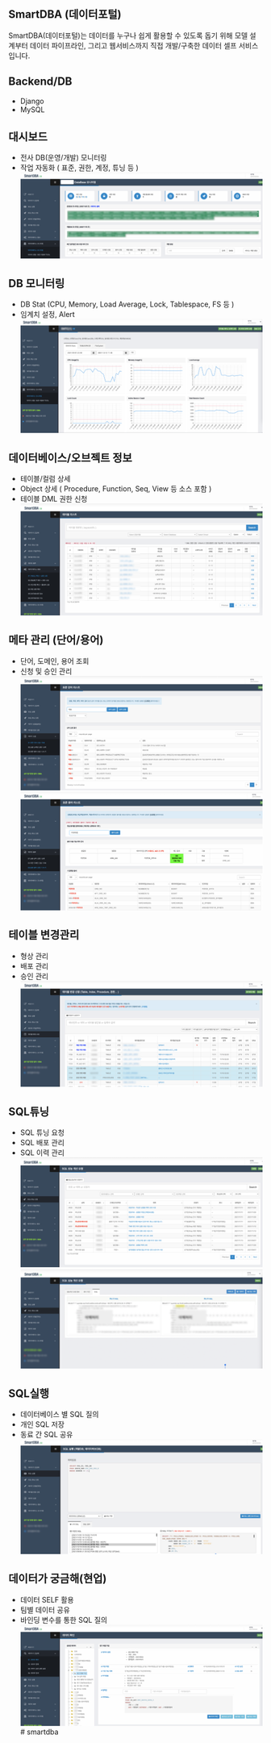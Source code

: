 ## SmartDBA (데이터포털) 
SmartDBA(데이터포털)는 데이터를  누구나 쉽게 활용할 수 있도록 돕기 위해 모델 설계부터 데이터 파이프라인, 그리고 웹서비스까지 직접 개발/구축한 데이터 셀프 서비스입니다.

## Backend/DB
- Django
- MySQL

## 대시보드
- 전사 DB(운영/개발) 모니터링
- 작업 자동화 ( 표준, 권한, 계정, 튜닝 등 )
![](img/2024-02-23-19-37-49.png)

## DB 모니터링
- DB Stat  (CPU, Memory, Load Average, Lock, Tablespace, FS 등 )
- 임계치 설정, Alert
![](img/2024-02-24-15-35-26.png)

## 데이터베이스/오브젝트 정보
- 테이블/컬럼 상세
- Object 상세 ( Procedure, Function, Seq, View 등 소스 포함 )
- 테이블 DML 권한 신청
![](img/2024-02-23-19-39-14.png)

## 메타 관리 (단어/용어)
- 단어, 도메인, 용어 조회
- 신청 및 승인 관리
![](img/2024-02-23-19-39-38.png)
![](img/2024-02-23-19-40-00.png)

## 테이블 변경관리
- 형상 관리
- 배포 관리
- 승인 관리
![](img/2024-02-23-19-40-40.png)

## SQL튜닝
- SQL 튜닝 요청
- SQL 배포 관리
- SQL 이력 관리
![](img/2024-02-23-19-41-24.png)
![](img/2024-02-23-19-41-52.png)

## SQL실행
- 데이터베이스 별 SQL 질의
- 개인 SQL 저장
- 동료 간 SQL 공유
![](img/2024-02-23-19-42-21.png)

## 데이터가 궁금해(현업)
- 데이터 SELF 활용
- 팀별 데이터 공유
- 바인딩 변수를 통한 SQL 질의
![](img/2024-02-23-19-42-59.png)# smartdba
